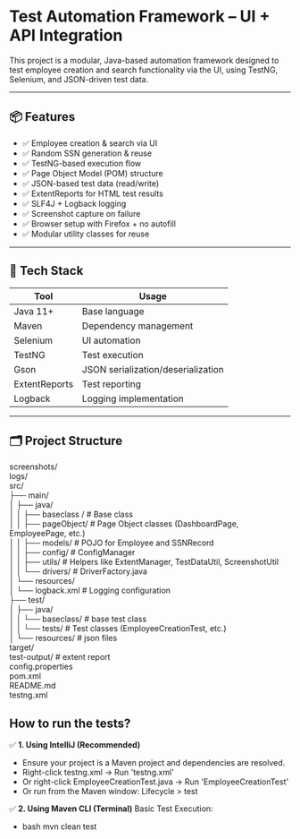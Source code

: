 # Test Automation Framework – UI + API Integration

This project is a modular, Java-based automation framework designed to test employee creation and search functionality via the UI, using TestNG, Selenium, and JSON-driven test data.

---

## 📦 Features

- ✅ Employee creation & search via UI
- ✅ Random SSN generation & reuse
- ✅ TestNG-based execution flow
- ✅ Page Object Model (POM) structure
- ✅ JSON-based test data (read/write)
- ✅ ExtentReports for HTML test results
- ✅ SLF4J + Logback logging
- ✅ Screenshot capture on failure
- ✅ Browser setup with Firefox + no autofill
- ✅ Modular utility classes for reuse

---

## 🧪 Tech Stack

| Tool         | Usage                          |
|--------------|---------------------------------|
| Java 11+     | Base language                   |
| Maven        | Dependency management           |
| Selenium     | UI automation                   |
| TestNG       | Test execution                  |
| Gson         | JSON serialization/deserialization |
| ExtentReports| Test reporting                  |
| Logback      | Logging implementation          |

---

## 🗂️ Project Structure
screenshots/  
logs/  
src/  
├── main/  
│ ├── java/  
│ │ ├── baseclass / # Base class  
│ │ ├── pageObject/ # Page Object classes (DashboardPage, EmployeePage, etc.)  
│ │ ├── models/ # POJO for Employee and SSNRecord  
│ │ ├── config/ # ConfigManager  
│ │ ├── utils/ # Helpers like ExtentManager, TestDataUtil, ScreenshotUtil  
│ │ └── drivers/ # DriverFactory.java  
│ └── resources/  
│ └── logback.xml # Logging configuration  
├── test/  
│ ├── java/  
│ │ └── baseclass/ # base test class  
│ │ └── tests/ # Test classes (EmployeeCreationTest, etc.)  
│ └── resources/ # json files  
target/  
test-output/ # extent report  
config.properties  
pom.xml  
README.md  
testng.xml  

## How to run the tests?
✅ **1. Using IntelliJ (Recommended)**
- Ensure your project is a Maven project and dependencies are resolved.
- Right-click testng.xml → Run 'testng.xml'
- Or right-click EmployeeCreationTest.java → Run 'EmployeeCreationTest'
- Or run from the Maven window: Lifecycle > test

✅ **2. Using Maven CLI (Terminal)**
Basic Test Execution:
- bash
mvn clean test